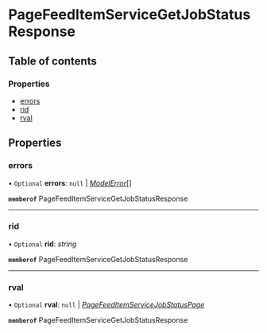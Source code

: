 # PageFeedItemServiceGetJobStatusResponse


## Table of contents

### Properties

- [errors](pagefeeditemservicegetjobstatusresponse.md#errors)
- [rid](pagefeeditemservicegetjobstatusresponse.md#rid)
- [rval](pagefeeditemservicegetjobstatusresponse.md#rval)

## Properties

### errors

• `Optional` **errors**: ``null`` \| [*ModelError*](modelerror.md)[]

**`memberof`** PageFeedItemServiceGetJobStatusResponse

___

### rid

• `Optional` **rid**: *string*

**`memberof`** PageFeedItemServiceGetJobStatusResponse

___

### rval

• `Optional` **rval**: ``null`` \| [*PageFeedItemServiceJobStatusPage*](pagefeeditemservicejobstatuspage.md)

**`memberof`** PageFeedItemServiceGetJobStatusResponse

